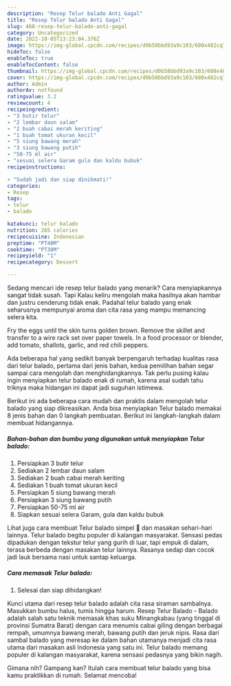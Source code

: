 ```yaml
---
description: "Resep Telur balado Anti Gagal"
title: "Resep Telur balado Anti Gagal"
slug: 468-resep-telur-balado-anti-gagal
category: Uncategorized
date: 2022-10-05T13:23:04.376Z
image: https://img-global.cpcdn.com/recipes/d0b58bbd93a9c103/680x482cq70/telur-balado-foto-resep-utama.jpg
hideToc: false
enableToc: true
enableTocContent: false
thumbnail: https://img-global.cpcdn.com/recipes/d0b58bbd93a9c103/680x482cq70/telur-balado-foto-resep-utama.jpg
cover: https://img-global.cpcdn.com/recipes/d0b58bbd93a9c103/680x482cq70/telur-balado-foto-resep-utama.jpg
author: Admin
authorAv: notfound
ratingvalue: 3.2
reviewcount: 4
recipeingredient:
- "3 butir telur"
- "2 lembar daun salam"
- "2 buah cabai merah keriting"
- "1 buah tomat ukuran kecil"
- "5 siung bawang merah"
- "3 siung bawang putih"
- "50-75 ml air"
- "sesuai selera Garam gula dan kaldu bubuk"
recipeinstructions:

- "Sudah jadi dan siap dinikmati!"
categories:
- Resep
tags:
- telur
- balado

katakunci: telur balado 
nutrition: 265 calories
recipecuisine: Indonesian
preptime: "PT40M"
cooktime: "PT38M"
recipeyield: "1"
recipecategory: Dessert

---
```



Sedang mencari ide resep telur balado yang menarik? Cara menyiapkannya sangat tidak susah. Tapi Kalau keliru mengolah maka hasilnya akan hambar dan justru cenderung tidak enak. Padahal telur balado yang enak seharusnya mempunyai aroma dan cita rasa yang mampu memancing selera kita.


Fry the eggs until the skin turns golden brown. Remove the skillet and transfer to a wire rack set over paper towels. In a food processor or blender, add tomato, shallots, garlic, and red chili peppers.

Ada beberapa hal yang sedikit banyak berpengaruh terhadap kualitas rasa dari telur balado, pertama dari jenis bahan, kedua pemilihan bahan segar sampai cara mengolah dan menghidangkannya. Tak perlu pusing kalau ingin menyiapkan telur balado enak di rumah, karena asal sudah tahu triknya maka hidangan ini dapat jadi suguhan istimewa.


Berikut ini ada beberapa cara mudah dan praktis dalam mengolah telur balado yang siap dikreasikan. Anda bisa menyiapkan Telur balado memakai 8 jenis bahan dan 0 langkah pembuatan. Berikut ini langkah-langkah dalam membuat hidangannya.

<!--inarticleads1-->

##### Bahan-bahan dan bumbu yang digunakan untuk menyiapkan Telur balado:

1. Persiapkan 3 butir telur
1. Sediakan 2 lembar daun salam
1. Sediakan 2 buah cabai merah keriting
1. Sediakan 1 buah tomat ukuran kecil
1. Persiapkan 5 siung bawang merah
1. Persiapkan 3 siung bawang putih
1. Persiapkan 50-75 ml air
1. Siapkan sesuai selera Garam, gula dan kaldu bubuk


Lihat juga cara membuat Telur balado simpel 🤤 dan masakan sehari-hari lainnya. Telur balado begitu populer di kalangan masyarakat. Sensasi pedas dipadukan dengan tekstur telur yang gurih di luar, tapi empuk di dalam, terasa berbeda dengan masakan telur lainnya. Rasanya sedap dan cocok jadi lauk bersama nasi untuk santap keluarga. 

<!--inarticleads2-->

##### Cara memasak Telur balado:


1. Selesai dan siap dihidangkan!

Kunci utama dari resep telur balado adalah cita rasa siraman sambalnya. Masukkan bumbu halus, tumis hingga harum. Resep Telur Balado - Balado adalah salah satu teknik memasak khas suku Minangkabau (yang tinggal di provinsi Sumatra Barat) dengan cara menumis cabai giling dengan berbagai rempah, umumnya bawang merah, bawang putih dan jeruk nipis. Rasa dari sambal balado yang meresap ke dalam bahan utamanya menjadi cita rasa utama dari masakan asli Indonesia yang satu ini. Telur balado memang populer di kalangan masyarakat, karena sensasi pedasnya yang bikin nagih. 

Gimana nih? Gampang kan? Itulah cara membuat telur balado yang bisa kamu praktikkan di rumah. Selamat mencoba!
